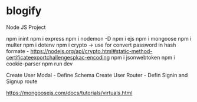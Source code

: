 # blogify
Node JS Project

npm inint
npm i express
npm i nodemon -D
npm i ejs
npm i mongoose
npm i multer
npm i dotenv
npm i crypto -> use for convert password in hash formate
    - https://nodejs.org/api/crypto.html#static-method-certificateexportchallengespkac-encoding
npm i jsonwebtoken
npm i cookie-parser
npm run dev

Create User Modal
    - Define Schema
Create User Router
    - Defin Signin and Signup route

https://mongoosejs.com/docs/tutorials/virtuals.html
